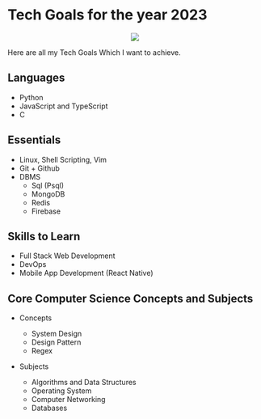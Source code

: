 # Tech Goals for the year 2023

<p align="center">
  <img src="https://thumbs.gfycat.com/NervousTimelyAardvark-size_restricted.gif" />
</p>

Here are all my Tech Goals Which I want to achieve.

## Languages

- Python
- JavaScript and TypeScript
- C

## Essentials

- Linux, Shell Scripting, Vim
- Git + Github
- DBMS
  - Sql (Psql)
  - MongoDB
  - Redis
  - Firebase

## Skills to Learn

- Full Stack Web Development
- DevOps
- Mobile App Development (React Native)

## Core Computer Science Concepts and Subjects

- Concepts

  - System Design
  - Design Pattern
  - Regex

- Subjects
  - Algorithms and Data Structures
  - Operating System
  - Computer Networking
  - Databases
